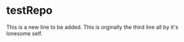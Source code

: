 # testRepo
This is a new line to be added.
This is orginally the third line all by it's lonesome self.
